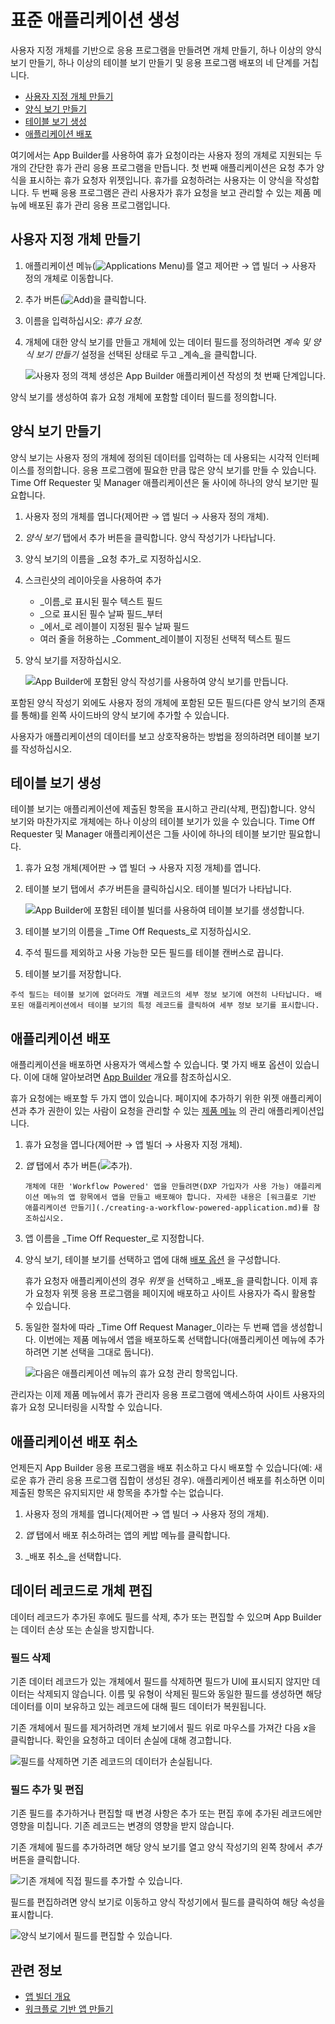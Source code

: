 # 표준 애플리케이션 생성

사용자 지정 개체를 기반으로 응용 프로그램을 만들려면 개체 만들기, 하나 이상의 양식 보기 만들기, 하나 이상의 테이블 보기 만들기 및 응용 프로그램 배포의 네 단계를 거칩니다.

* [사용자 지정 개체 만들기](#creating-a-custom-object)
* [양식 보기 만들기](#creating-form-views)
* [테이블 보기 생성](#creating-table-views)
* [애플리케이션 배포](#deploying-the-application)

여기에서는 App Builder를 사용하여 휴가 요청이라는 사용자 정의 개체로 지원되는 두 개의 간단한 휴가 관리 응용 프로그램을 만듭니다. 첫 번째 애플리케이션은 요청 추가 양식을 표시하는 휴가 요청자 위젯입니다. 휴가를 요청하려는 사용자는 이 양식을 작성합니다. 두 번째 응용 프로그램은 관리 사용자가 휴가 요청을 보고 관리할 수 있는 제품 메뉴에 배포된 휴가 관리 응용 프로그램입니다.

## 사용자 지정 개체 만들기

1. 애플리케이션 메뉴(![Applications Menu](../../images/icon-applications-menu.png))를 열고 제어판 &rarr; 앱 빌더 &rarr; 사용자 정의 개체로 이동합니다.

1. 추가 버튼(![Add](../../images/icon-add.png))을 클릭합니다.

1. 이름을 입력하십시오: _휴가 요청_.

1. 개체에 대한 양식 보기를 만들고 개체에 있는 데이터 필드를 정의하려면 _계속 및 양식 보기 만들기_ 설정을 선택된 상태로 두고 _계속_을 클릭합니다.

   ![사용자 정의 객체 생성은 App Builder 애플리케이션 작성의 첫 번째 단계입니다.](./creating-a-standard-application/images/01.png)

양식 보기를 생성하여 휴가 요청 개체에 포함할 데이터 필드를 정의합니다.

## 양식 보기 만들기

양식 보기는 사용자 정의 개체에 정의된 데이터를 입력하는 데 사용되는 시각적 인터페이스를 정의합니다. 응용 프로그램에 필요한 만큼 많은 양식 보기를 만들 수 있습니다. Time Off Requester 및 Manager 애플리케이션은 둘 사이에 하나의 양식 보기만 필요합니다.

1. 사용자 정의 개체를 엽니다(제어판 &rarr; 앱 빌더 &rarr; 사용자 정의 개체).

1. _양식 보기_ 탭에서 추가 버튼을 클릭합니다. 양식 작성기가 나타납니다.

1. 양식 보기의 이름을 _요청 추가_로 지정하십시오.

1. 스크린샷의 레이아웃을 사용하여 추가

    * _이름_로 표시된 필수 텍스트 필드
    * _으로 표시된 필수 날짜 필드_부터
    * _에서_로 레이블이 지정된 필수 날짜 필드
    * 여러 줄을 허용하는 _Comment_레이블이 지정된 선택적 텍스트 필드

1. 양식 보기를 저장하십시오.

    ![App Builder에 포함된 양식 작성기를 사용하여 양식 보기를 만듭니다.](./creating-a-standard-application/images/02.png)

포함된 양식 작성기 외에도 사용자 정의 개체에 포함된 모든 필드(다른 양식 보기의 존재를 통해)를 왼쪽 사이드바의 양식 보기에 추가할 수 있습니다.

사용자가 애플리케이션의 데이터를 보고 상호작용하는 방법을 정의하려면 테이블 보기를 작성하십시오.

## 테이블 보기 생성

테이블 보기는 애플리케이션에 제출된 항목을 표시하고 관리(삭제, 편집)합니다. 양식 보기와 마찬가지로 개체에는 하나 이상의 테이블 보기가 있을 수 있습니다. Time Off Requester 및 Manager 애플리케이션은 그들 사이에 하나의 테이블 보기만 필요합니다.

1. 휴가 요청 개체(제어판 &rarr; 앱 빌더 &rarr; 사용자 지정 개체)를 엽니다.

1. 테이블 보기 탭에서 _추가_ 버튼을 클릭하십시오. 테이블 빌더가 나타납니다.

    ![App Builder에 포함된 테이블 빌더를 사용하여 테이블 보기를 생성합니다.](./creating-a-standard-application/images/03.png)

1. 테이블 보기의 이름을 _Time Off Requests_로 지정하십시오.

1. 주석 필드를 제외하고 사용 가능한 모든 필드를 테이블 캔버스로 끕니다.

1. 테이블 보기를 저장합니다.

```{note}
주석 필드는 테이블 보기에 없더라도 개별 레코드의 세부 정보 보기에 여전히 나타납니다. 배포된 애플리케이션에서 테이블 보기의 특정 레코드를 클릭하여 세부 정보 보기를 표시합니다. 
```

## 애플리케이션 배포

애플리케이션을 배포하면 사용자가 액세스할 수 있습니다. 몇 가지 배포 옵션이 있습니다. 이에 대해 알아보려면 [App Builder](../app-builder.md#deployment) 개요를 참조하십시오.

휴가 요청에는 배포할 두 가지 앱이 있습니다. 페이지에 추가하기 위한 위젯 애플리케이션과 추가 권한이 있는 사람이 요청을 관리할 수 있는 [제품 메뉴](../../getting-started/navigating-dxp.md#product-menu) 의 관리 애플리케이션입니다.

1. 휴가 요청을 엽니다(제어판 &rarr; 앱 빌더 &rarr; 사용자 지정 개체).

1. _앱_ 탭에서 추가 버튼(![추가](../../images/icon-add.png)).

   ```{note}
   개체에 대한 'Workflow Powered' 앱을 만들려면(DXP 가입자가 사용 가능) 애플리케이션 메뉴의 앱 항목에서 앱을 만들고 배포해야 합니다. 자세한 내용은 [워크플로 기반 애플리케이션 만들기](./creating-a-workflow-powered-application.md)를 참조하십시오.
   ```

1. 앱 이름을 _Time Off Requester_로 지정합니다.

1. 양식 보기, 테이블 보기를 선택하고 앱에 대해 [배포 옵션](../app-builder.md#deployment) 을 구성합니다.

   휴가 요청자 애플리케이션의 경우 _위젯_ 을 선택하고 _배포_을 클릭합니다. 이제 휴가 요청자 위젯 응용 프로그램을 페이지에 배포하고 사이트 사용자가 즉시 활용할 수 있습니다.

1. 동일한 절차에 따라 _Time Off Request Manager_이라는 두 번째 앱을 생성합니다. 이번에는 제품 메뉴에서 앱을 배포하도록 선택합니다(애플리케이션 메뉴에 추가하려면 기본 선택을 그대로 둡니다).

    ![다음은 애플리케이션 메뉴의 휴가 요청 관리 항목입니다.](./creating-a-standard-application/images/04.png)

관리자는 이제 제품 메뉴에서 휴가 관리자 응용 프로그램에 액세스하여 사이트 사용자의 휴가 요청 모니터링을 시작할 수 있습니다.

## 애플리케이션 배포 취소

언제든지 App Builder 응용 프로그램을 배포 취소하고 다시 배포할 수 있습니다(예: 새로운 휴가 관리 응용 프로그램 집합이 생성된 경우). 애플리케이션 배포를 취소하면 이미 제출된 항목은 유지되지만 새 항목을 추가할 수는 없습니다.

1. 사용자 정의 개체를 엽니다(제어판 &rarr; 앱 빌더 &rarr; 사용자 정의 개체).

1. _앱_ 탭에서 배포 취소하려는 앱의 케밥 메뉴를 클릭합니다.

1. _배포 취소_을 선택합니다.

## 데이터 레코드로 개체 편집

데이터 레코드가 추가된 후에도 필드를 삭제, 추가 또는 편집할 수 있으며 App Builder는 데이터 손상 또는 손실을 방지합니다.

### 필드 삭제

기존 데이터 레코드가 있는 개체에서 필드를 삭제하면 필드가 UI에 표시되지 않지만 데이터는 삭제되지 않습니다. 이름 및 유형이 삭제된 필드와 동일한 필드를 생성하면 해당 데이터를 이미 보유하고 있는 레코드에 대해 필드 데이터가 복원됩니다.

기존 개체에서 필드를 제거하려면 개체 보기에서 필드 위로 마우스를 가져간 다음 *x*을 클릭합니다. 확인을 요청하고 데이터 손실에 대해 경고합니다.

![필드를 삭제하면 기존 레코드의 데이터가 손실됩니다.](./creating-a-standard-application/images/06.png)

### 필드 추가 및 편집

기존 필드를 추가하거나 편집할 때 변경 사항은 추가 또는 편집 후에 추가된 레코드에만 영향을 미칩니다. 기존 레코드는 변경의 영향을 받지 않습니다.

기존 개체에 필드를 추가하려면 해당 양식 보기를 열고 양식 작성기의 왼쪽 창에서 _추가_ 버튼을 클릭합니다.

![기존 개체에 직접 필드를 추가할 수 있습니다.](./creating-a-standard-application/images/05.png)

필드를 편집하려면 양식 보기로 이동하고 양식 작성기에서 필드를 클릭하여 해당 속성을 표시합니다.

![양식 보기에서 필드를 편집할 수 있습니다.](./creating-a-standard-application/images/07.png)

## 관련 정보

* [앱 빌더 개요](../app-builder.md)
* [워크플로 기반 앱 만들기](./creating-a-workflow-powered-application.md)
